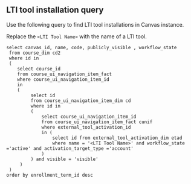 ## LTI tool installation query

Use the following query to find LTI tool installations in Canvas instance.

Replace the `<LTI Tool Name>` with the name of a LTI tool.

```
select canvas_id, name, code, publicly_visible , workflow_state
 from course_dim cd2
 where id in
 (
 	select course_id
 	from course_ui_navigation_item_fact
 	where course_ui_navigation_item_id
 	in
 	(
		 select id
		 from course_ui_navigation_item_dim cd
		 where id in
		 (
			 select course_ui_navigation_item_id
			 from course_ui_navigation_item_fact cunif
			 where external_tool_activation_id
			 in (
				 select id from external_tool_activation_dim etad
				 where name = '<LTI Tool Name>' and workflow_state ='active' and activation_target_type ='account'
			 )
		 ) and visible = 'visible'
	 )
 )
order by enrollment_term_id desc
```

